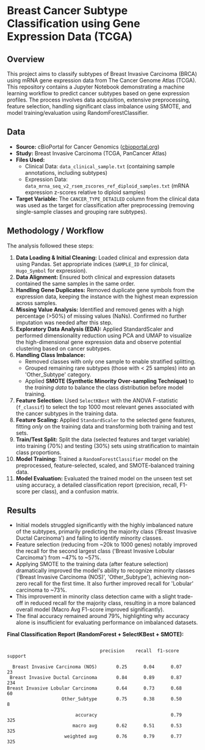 # Breast Cancer Subtype Classification using Gene Expression Data (TCGA)

## Overview

This project aims to classify subtypes of Breast Invasive Carcinoma (BRCA) using mRNA gene expression data from The Cancer Genome Atlas (TCGA).
This repository contains a Jupyter Notebook demonstrating a machine learning workflow to predict cancer subtypes based on gene expression profiles. The process involves data acquisition, extensive preprocessing, feature selection, handling significant class imbalance using SMOTE, and model training/evaluation using RandomForestClassifier.

## Data

* **Source:** cBioPortal for Cancer Genomics ([cbioportal.org](https://www.cbioportal.org/))
* **Study:** Breast Invasive Carcinoma (TCGA, PanCancer Atlas)
* **Files Used:**
    * Clinical Data: `data_clinical_sample.txt` (containing sample annotations, including subtypes)
    * Expression Data: `data_mrna_seq_v2_rsem_zscores_ref_diploid_samples.txt` (mRNA expression z-scores relative to diploid samples)
* **Target Variable:** The `CANCER_TYPE_DETAILED` column from the clinical data was used as the target for classification after preprocessing (removing single-sample classes and grouping rare subtypes).

## Methodology / Workflow

The analysis followed these steps:

1.  **Data Loading & Initial Cleaning:** Loaded clinical and expression data using Pandas. Set appropriate indices (`SAMPLE_ID` for clinical, `Hugo_Symbol` for expression).
2.  **Data Alignment:** Ensured both clinical and expression datasets contained the same samples in the same order.
3.  **Handling Gene Duplicates:** Removed duplicate gene symbols from the expression data, keeping the instance with the highest mean expression across samples.
4.  **Missing Value Analysis:** Identified and removed genes with a high percentage (>50%) of missing values (NaNs). Confirmed no further imputation was needed after this step.
5.  **Exploratory Data Analysis (EDA):** Applied StandardScaler and performed dimensionality reduction using PCA and UMAP to visualize the high-dimensional gene expression data and observe potential clustering based on cancer subtypes.
6.  **Handling Class Imbalance:**
    * Removed classes with only one sample to enable stratified splitting.
    * Grouped remaining rare subtypes (those with < 25 samples) into an 'Other_Subtype' category.
    * Applied **SMOTE (Synthetic Minority Over-sampling Technique)** to the *training data* to balance the class distribution before model training.
7.  **Feature Selection:** Used `SelectKBest` with the ANOVA F-statistic (`f_classif`) to select the top 1000 most relevant genes associated with the cancer subtypes in the training data.
8.  **Feature Scaling:** Applied `StandardScaler` to the selected gene features, fitting *only* on the training data and transforming both training and test sets.
9.  **Train/Test Split:** Split the data (selected features and target variable) into training (70%) and testing (30%) sets using stratification to maintain class proportions.
10. **Model Training:** Trained a `RandomForestClassifier` model on the preprocessed, feature-selected, scaled, and SMOTE-balanced training data.
11. **Model Evaluation:** Evaluated the trained model on the unseen test set using accuracy, a detailed classification report (precision, recall, F1-score per class), and a confusion matrix.

## Results

* Initial models struggled significantly with the highly imbalanced nature of the subtypes, primarily predicting the majority class ('Breast Invasive Ductal Carcinoma') and failing to identify minority classes.
* Feature selection (reducing from ~20k to 1000 genes) notably improved the recall for the second largest class ('Breast Invasive Lobular Carcinoma') from ~47% to ~57%.
* Applying SMOTE to the training data (after feature selection) dramatically improved the model's ability to recognize minority classes ('Breast Invasive Carcinoma (NOS)', 'Other_Subtype'), achieving non-zero recall for the first time. It also further improved recall for 'Lobular' carcinoma to ~73%.
* This improvement in minority class detection came with a slight trade-off in reduced recall for the majority class, resulting in a more balanced overall model (Macro Avg F1-score improved significantly).
* The final accuracy remained around 79%, highlighting why accuracy alone is insufficient for evaluating performance on imbalanced datasets.

**Final Classification Report (RandomForest + SelectKBest + SMOTE):**

```text

                                  precision    recall  f1-score   support

  Breast Invasive Carcinoma (NOS)       0.25      0.04      0.07        23
 Breast Invasive Ductal Carcinoma       0.84      0.89      0.87       234
Breast Invasive Lobular Carcinoma       0.64      0.73      0.68        60
                    Other_Subtype       0.75      0.38      0.50         8

                         accuracy                           0.79       325
                        macro avg       0.62      0.51      0.53       325
                     weighted avg       0.76      0.79      0.77       325
